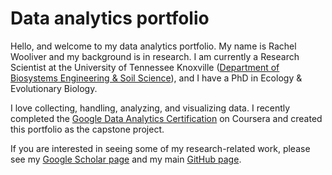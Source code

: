 # Data analytics portfolio

Hello, and welcome to my data analytics portfolio. My name is Rachel Wooliver and my background is in research. I am currently a Research Scientist at the University of Tennessee Knoxville ([Department of Biosystems Engineering & Soil Science](https://bess.tennessee.edu/faculty-and-staff/)), and I have a PhD in Ecology & Evolutionary Biology.

I love collecting, handling, analyzing, and visualizing data. I recently completed the [Google Data Analytics Certification](https://www.coursera.org/google-certificates/data-analytics-certificate?utm_source=google&utm_medium=institutions&utm_campaign=sou--google__med--organicsearch__cam--gwgsite__con--null__ter--null) on Coursera and created this portfolio as the capstone project. 

If you are interested in seeing some of my research-related work, please see my [Google Scholar page](https://scholar.google.com/citations?user=bPdT630AAAAJ&hl=en&oi=ao) and my main [GitHub page](https://github.com/rwoolive?tab=repositories).
